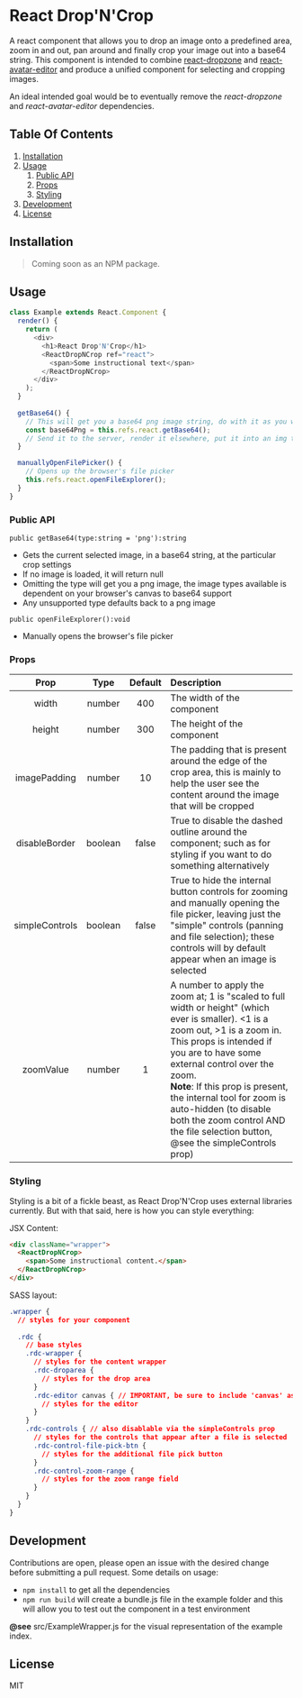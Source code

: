 # React Drop'N'Crop

A react component that allows you to drop an image onto a predefined area, zoom in and out, pan around and finally crop your image out into a base64 string. This component is intended to combine [react-dropzone](https://github.com/okonet/react-dropzone) and [react-avatar-editor](https://github.com/mosch/react-avatar-editor) and produce a unified component for selecting and cropping images.

An ideal intended goal would be to eventually remove the *react-dropzone* and *react-avatar-editor* dependencies.

## Table Of Contents

1. [Installation](#installation)
1. [Usage](#usage)
    1. [Public API](#public-api)
    1. [Props](#props)
    1. [Styling](#styling)
1. [Development](#development)
1. [License](#license)

## Installation

> Coming soon as an NPM package.

## Usage

```js
class Example extends React.Component {
  render() {
    return (
      <div>
        <h1>React Drop'N'Crop</h1>
        <ReactDropNCrop ref="react">
          <span>Some instructional text</span>
        </ReactDropNCrop>
      </div>
    );
  }
  
  getBase64() {
    // This will get you a base64 png image string, do with it as you wish
    const base64Png = this.refs.react.getBase64();
    // Send it to the server, render it elsewhere, put it into an img tag's src property, etc
  }

  manuallyOpenFilePicker() {
    // Opens up the browser's file picker
    this.refs.react.openFileExplorer();
  }
}
```

### Public API

```text
public getBase64(type:string = 'png'):string
```

* Gets the current selected image, in a base64 string, at the particular crop settings
* If no image is loaded, it will return null
* Omitting the type will get you a png image, the image types available is dependent on your browser's canvas to base64 support
* Any unsupported type defaults back to a png image

```text
public openFileExplorer():void
```

* Manually opens the browser's file picker 

### Props

| Prop | Type | Default | Description |
|:----:|:----:|:-------:|:------------|
| width | number | 400 | The width of the component |
| height | number | 300 | The height of the component |
| imagePadding | number | 10 | The padding that is present around the edge of the crop area, this is mainly to help the user see the content around the image that will be cropped |
| disableBorder | boolean | false | True to disable the dashed outline around the component; such as for styling if you want to do something alternatively |
| simpleControls | boolean | false | True to hide the internal button controls for zooming and manually opening the file picker, leaving just the "simple" controls (panning and file selection); these controls will by default appear when an image is selected |
| zoomValue | number | 1 | A number to apply the zoom at; 1 is "scaled to full width or height" (which ever is smaller). \<1 is a zoom out, \>1 is a zoom in. This props is intended if you are to have some external control over the zoom.<br/>**Note**: If this prop is present, the internal tool for zoom is auto-hidden (to disable both the zoom control AND the file selection button, @see the simpleControls prop) |

### Styling

Styling is a bit of a fickle beast, as React Drop'N'Crop uses external libraries currently. But with that said, here is how you can style everything:

JSX Content:

```html
<div className="wrapper">
  <ReactDropNCrop>
    <span>Some instructional content.</span>
  </ReactDropNCrop>
</div>
```

SASS layout:

```css
.wrapper {
  // styles for your component
  
  .rdc {
    // base styles
    .rdc-wrapper {
      // styles for the content wrapper
      .rdc-droparea {
        // styles for the drop area
      }
      .rdc-editor canvas { // IMPORTANT, be sure to include 'canvas' as the react-avatar-editor does not accept classNames
        // styles for the editor
      }
    }
    .rdc-controls { // also disablable via the simpleControls prop 
      // styles for the controls that appear after a file is selected
      .rdc-control-file-pick-btn {
        // styles for the additional file pick button
      }
      .rdc-control-zoom-range {
        // styles for the zoom range field
      }
    }
  }
}
```

## Development

Contributions are open, please open an issue with the desired change before submitting a pull request. Some details on usage:

* `npm install` to get all the dependencies
* `npm run build` will create a bundle.js file in the example folder and this will allow you to test out the component in a test environment

**@see** src/ExampleWrapper.js for the visual representation of the example index.

## License

MIT
